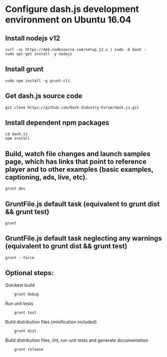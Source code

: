 # Configure dash.js development environment on Ubuntu 16.04


## Install nodejs v12
```
curl -sL https://deb.nodesource.com/setup_12.x | sudo -E bash -
sudo apt-get install -y nodejs
```
## Install grunt
```
sudo npm install -g grunt-cli
```
## Get dash.js source code
```
git clone https://github.com/Dash-Industry-Forum/dash.js.git
```
## Install dependent npm packages
```
cd dash.js
npm install
```
## Build, watch file changes and launch samples page, which has links that point to reference player and to other examples (basic examples, captioning, ads, live, etc).
```
grunt dev
```
## GruntFile.js default task (equivalent to grunt dist && grunt test)
```
grunt
```
## GruntFile.js default task neglecting any warnings (equivalent to grunt dist && grunt test)
```
grunt --force
```
## Optional steps:
Quickest build
```
	grunt debug
```
Run unit tests
```
	grunt test
```
Build distribution files (minification included)
```
	grunt dist
```
Build distribution files, lint, run unit tests and generate documentation
```
	grunt release
```
